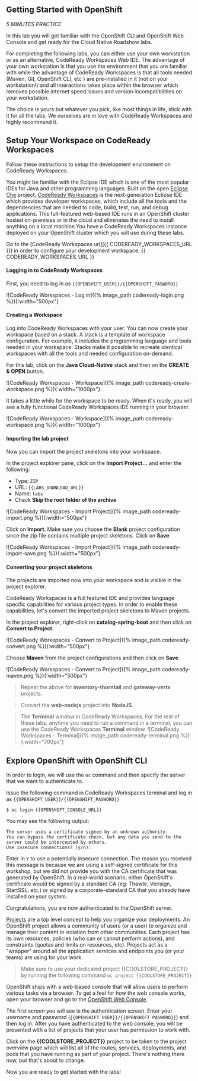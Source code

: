 ## Getting Started with OpenShift

*5 MINUTES PRACTICE*

In this lab you will get familiar with the OpenShift CLI and OpenShift Web Console 
and get ready for the Cloud Native Roadshow labs.

For completing the following labs, you can either use your own workstation or as an 
alternative, CodeReady Workspaces Web IDE. The advantage of your own workstation is that you use the 
environment that you are familiar with while the advantage of CodeReady Workspaces is that all 
tools needed (Maven, Git, OpenShift CLI, etc ) are pre-installed in it (not on your workstation!) and all interactions 
takes place within the browser which removes possible internet speed issues and version incompatibilities 
on your workstation.

The choice is yours but whatever you pick, like most things in life, stick with it for all the labs. We 
ourselves are in love with CodeReady Workspaces and highly recommend it.

## Setup Your Workspace on CodeReady Workspaces

Follow these instructions to setup the development environment on CodeReady Workspaces. 

You might be familiar with the Eclipse IDE which is one of the most popular IDEs for Java and other programming languages. Built on the open [Eclipse Che](https://www.eclipse.org/che/) project, [CodeReady Workspaces](https://developers.redhat.com/products/codeready-workspaces/overview/) is the next-generation Eclipse IDE which provides developer workspaces, which include all the tools and the dependencies that are needed to code, build, test, run, and debug applications. This full-featured web-based IDE runs in an OpenShift cluster hosted on-premises or in the cloud and eliminates the need to install anything on a local machine.You have a CodeReady Workspaces instance deployed on your OpenShift cluster which you will use during these labs.

Go to the [CodeReady Workspaces url]({{ CODEREADY_WORKSPACES_URL }}) in order to configure your development workspace: {{ CODEREADY_WORKSPACES_URL }}

#### Logging in to CodeReady Workspaces
First, you need to log in as `{{OPENSHIFT_USER}}/{{OPENSHIFT_PASWORD}}`

![CodeReady Workspaces - Log in]({% image_path codeready-login.png %}){:width="500px"}

#### Creating a Workspace
Log into CodeReady Workspaces with your user. You can now create your workspace based on a stack. A 
stack is a template of workspace configuration. For example, it includes the programming language and tools needed
in your workspace. Stacks make it possible to recreate identical workspaces with all the tools and needed configuration
on-demand. 

For this lab, click on the **Java Cloud-Native** stack and then on the **CREATE & OPEN** button. 

![CodeReady Workspaces - Workspace]({% image_path codeready-create-workspace.png %}){:width="1000px"}

It takes a little while for the workspace to be ready. When it's ready, you will see a fully functional CodeReady Workspaces IDE running in your browser.

![CodeReady Workspaces - Workspace]({% image_path codeready-workspace.png %}){:width="1000px"}

#### Importing the lab project
Now you can import the project skeletons into your workspace.

In the project explorer pane, click on the **Import Project...** and enter the following:

  * Type: `ZIP`
  * URL: `{{LABS_DOWNLOAD_URL}}`
  * Name: `labs`
  * Check **Skip the root folder of the archive**

![CodeReady Workspaces - Import Project]({% image_path codeready-import.png %}){:width="500px"}

Click on **Import**. Make sure you choose the **Blank** project configuration since the zip file contains multiple 
project skeletons. Click on **Save**

![CodeReady Workspaces - Import Project]({% image_path codeready-import-save.png %}){:width="500px"}

#### Converting your project skeletons
The projects are imported now into your workspace and is visible in the project explorer.

CodeReady Workspaces is a full featured IDE and provides language specific capabilities for various project types. In order to 
enable these capabilities, let's convert the imported project skeletons to Maven projects. 

In the project explorer, right-click on **catalog-spring-boot** and then click on **Convert to Project**.

![CodeReady Workspaces - Convert to Project]({% image_path codeready-convert.png %}){:width="500px"}

Choose **Maven** from the project configurations and then click on **Save**

![CodeReady Workspaces - Convert to Project]({% image_path codeready-maven.png %}){:width="500px"}

> Repeat the above for **inventory-thorntail** and **gateway-vertx** projects.

> Convert the **web-nodejs** project into **NodeJS**.

> The **Terminal** window in CodeReady Workspaces. For the rest of these labs, anytime you need to run a command in a terminal, you can use the CodeReady Workspaces **Terminal** window.
> ![CodeReady Workspaces - Terminal]({% image_path codeready-terminal.png %}){:width="700px"}

## Explore OpenShift with OpenShift CLI

In order to login, we will use the `oc` command and then specify the server that we
want to authenticate to.

Issue the following command in CodeReady Workspaces terminal and log in as `{{OPENSHIFT_USER}}/{{OPENSHIFT_PASWORD}}`

~~~shell
$ oc login {{OPENSHIFT_CONSOLE_URL}}
~~~

You may see the following output:

~~~shell
The server uses a certificate signed by an unknown authority.
You can bypass the certificate check, but any data you send to the server could be intercepted by others.
Use insecure connections? (y/n):
~~~

Enter in `Y` to use a potentially insecure connection.  The reason you received
this message is because we are using a self-signed certificate for this
workshop, but we did not provide you with the CA certificate that was generated
by OpenShift. In a real-world scenario, either OpenShift's certificate would be
signed by a standard CA (eg: Thawte, Verisign, StartSSL, etc.) or signed by a
corporate-standard CA that you already have installed on your system.

Congratulations, you are now authenticated to the OpenShift server.

[Projects]({{OPENSHIFT_DOCS_BASE}}/architecture/core_concepts/projects_and_users.html#projects) 
are a top level concept to help you organize your deployments. An
OpenShift project allows a community of users (or a user) to organize and manage
their content in isolation from other communities. Each project has its own
resources, policies (who can or cannot perform actions), and constraints (quotas
and limits on resources, etc). Projects act as a "wrapper" around all the
application services and endpoints you (or your teams) are using for your work.

 > Make sure to use your dedicated project {{COOLSTORE_PROJECT}} by running the following command `oc project {{COOLSTORE_PROJECT}}`

OpenShift ships with a web-based console that will allow users to
perform various tasks via a browser.  To get a feel for how the web console
works, open your browser and go to the [OpenShift Web Console]({{OPENSHIFT_CONSOLE_URL}}).


The first screen you will see is the authentication screen. Enter your username and password (`{{OPENSHIFT_USER}}/{{OPENSHIFT_PASWORD}}`) and 
then log in. After you have authenticated to the web console, you will be presented with a
list of projects that your user has permission to work with. 

Click on the **{{COOLSTORE_PROJECT}}** project to be taken to the project overview page
which will list all of the routes, services, deployments, and pods that you have
running as part of your project. There's nothing there now, but that's about to
change.

Now you are ready to get started with the labs!
